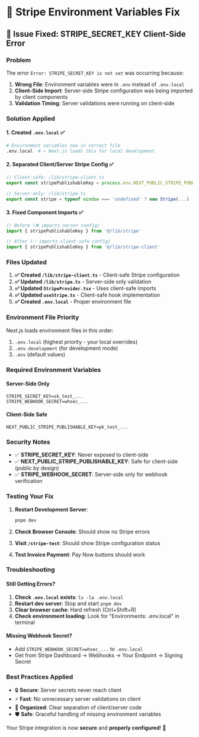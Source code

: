 # 🔧 Stripe Environment Variables Fix

## 🚨 **Issue Fixed: STRIPE_SECRET_KEY Client-Side Error**

### **Problem**
The error `Error: STRIPE_SECRET_KEY is not set` was occurring because:

1. **Wrong File**: Environment variables were in `.env` instead of `.env.local`
2. **Client-Side Import**: Server-side Stripe configuration was being imported by client components
3. **Validation Timing**: Server validations were running on client-side

### **Solution Applied**

#### 1. **Created `.env.local`** ✅
```bash
# Environment variables now in correct file
.env.local  # ← Next.js loads this for local development
```

#### 2. **Separated Client/Server Stripe Config** ✅
```typescript
// Client-safe: /lib/stripe-client.ts
export const stripePublishableKey = process.env.NEXT_PUBLIC_STRIPE_PUBLISHABLE_KEY

// Server-only: /lib/stripe.ts  
export const stripe = typeof window === 'undefined' ? new Stripe(...) : null
```

#### 3. **Fixed Component Imports** ✅
```typescript
// Before (❌ imports server config)
import { stripePublishableKey } from '@/lib/stripe'

// After (✅ imports client-safe config)
import { stripePublishableKey } from '@/lib/stripe-client'
```

### **Files Updated**

1. **✅ Created `/lib/stripe-client.ts`** - Client-safe Stripe configuration
2. **✅ Updated `/lib/stripe.ts`** - Server-side only validation
3. **✅ Updated `StripeProvider.tsx`** - Uses client-safe imports
4. **✅ Updated `useStripe.ts`** - Client-safe hook implementation
5. **✅ Created `.env.local`** - Proper environment file

### **Environment File Priority**

Next.js loads environment files in this order:
1. `.env.local` (highest priority - your local overrides)
2. `.env.development` (for development mode)
3. `.env` (default values)

### **Required Environment Variables**

#### **Server-Side Only**
```env
STRIPE_SECRET_KEY=sk_test_...
STRIPE_WEBHOOK_SECRET=whsec_...
```

#### **Client-Side Safe**  
```env
NEXT_PUBLIC_STRIPE_PUBLISHABLE_KEY=pk_test_...
```

### **Security Notes**

- ✅ **STRIPE_SECRET_KEY**: Never exposed to client-side
- ✅ **NEXT_PUBLIC_STRIPE_PUBLISHABLE_KEY**: Safe for client-side (public by design)
- ✅ **STRIPE_WEBHOOK_SECRET**: Server-side only for webhook verification

### **Testing Your Fix**

1. **Restart Development Server**:
   ```bash
   pnpm dev
   ```

2. **Check Browser Console**: Should show no Stripe errors

3. **Visit `/stripe-test`**: Should show Stripe configuration status

4. **Test Invoice Payment**: Pay Now buttons should work

### **Troubleshooting**

#### **Still Getting Errors?**

1. **Check `.env.local` exists**: `ls -la .env.local`
2. **Restart dev server**: Stop and start `pnpm dev`
3. **Clear browser cache**: Hard refresh (Ctrl+Shift+R)
4. **Check environment loading**: Look for "Environments: .env.local" in terminal

#### **Missing Webhook Secret?**

- Add `STRIPE_WEBHOOK_SECRET=whsec_...` to `.env.local`
- Get from Stripe Dashboard → Webhooks → Your Endpoint → Signing Secret

### **Best Practices Applied**

- 🔒 **Secure**: Server secrets never reach client
- ⚡ **Fast**: No unnecessary server validations on client
- 📁 **Organized**: Clear separation of client/server code
- 🛡️ **Safe**: Graceful handling of missing environment variables

Your Stripe integration is now **secure** and **properly configured**! 🎉

